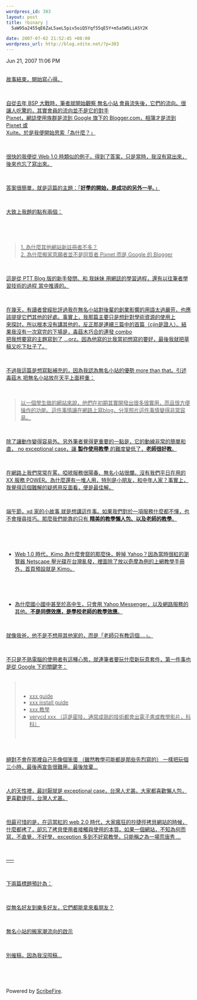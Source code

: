 ```yaml
--- 
wordpress_id: 383
layout: post
title: !binary |
  5aW95a2455qE6ZaL5aeL5piv5oiQ5Yqf55qE5Y+m5aSW5LiA5Y2K

date: 2007-07-02 21:52:45 +08:00
wordpress_url: http://blog.xdite.net/?p=383
---
```

Jun 21, 2007 11:06 PM<br /><br /><div class="entry-body"><div id=""><ins class="item-body"><div><p><a target="_blank" href="http://blog.xdite.net/?p=382">故事</a>結束，開始寫心得。</p><br /><p>自從去年 BSP 大戰時，筆者就開始觀察 無名小站 會員流失後，它們的流向。很讓人吃驚的，其實會員的流向並不是它的對手<br />Pixnet，網誌使用族群是流到 Google 旗下的 Blogger.com，相簿才是流到 Pixnet 或<br />Xuite。於是我便開始思索「為什麼？」</p><br /><p>很快的我便從 Web 1.0 時類似的例子，得到了答案，只是當時，我沒有寫出來，後來也忘了寫出來。</p><br /><p>答案很簡單，就是這篇的主題：「<b>好學的開始，是成功的另外一半</b>。」</p><br /><p>大致上我題的點有兩個：</p><br /><p><br /></p><blockquote>1. 為什麼其他網站新註冊者不多？<br />2. 為什麼搬家意願者並不是同質者 Pixnet 而是 Google 的 Blogger</blockquote><br /><p>這是從 PTT Blog 版的新手發問、和 我妹妹 用網誌的學習過程，還有以往筆者學習技術的過程 當中推導的。</p><br /><p>在幾天，有讀者曾經批評過我在無名小站對後輩的創業影響的用語太過嚴苛，也應該提提它們其他的好處。事實上，我那篇主要只是想針對學術資源的使用上<br />來探討，所以根本沒有講其他的，反正那是連續三篇中的首篇（cjin是證人）。結果我沒有一次寫完的下場是，毒菇木巧合的連發 combo<br />把我想要寫的主題寫到了 …orz。因為他寫的比我當初想寫的要好，最後我就把草稿又吃下肚子了。</p><br /><p>不過我這篇是想寫點補充的，因為我認為無名小站的優勢 more than that。引述毒菇木 <a target="_blank" href="http://www.wretch.cc/blog/phopicking&amp;article_id=10504852">把無名小站放在天平上面秤重</a>：<br /><br /><br /></p><blockquote>以一個學生做的網站來說，他們在初期其實開發出很多很實用，而且很方便操作的功能。這件事情讓在網路上寫blog，分享照片這件事情變得非常容易。</blockquote><br /><p>除了讓動作變得容易外。另外筆者覺得更重要的一點是，它的動線非常的簡單和直， no exceptional case，讓 <b>製作使用教學</b> 的難度變低了，<b>老師很好教</b>。</p><br /><p>在網路上我們常常在罵，啞唬服務很陽春、無名小站很爛，沒有我們平日在用的 XX 服務 POWER。為什麼還有一堆人用，特別是小朋友，和中年人家？事實上，我覺得這個難解的疑惑用反面看，便是最佳解。</p><br /><p><a target="_blank" href="http://blog.xdite.net/?p=382">端午節，xd 家的小故事</a> 就是想講這件事。如果我們對於一項服務什麼都不懂，也不會搜尋技巧。那麼我們能靠的只有 <b>精美的教學懶人包、以及老師的教學</b>。</p><br /><p><br /></p><ul><li>Web 1.0 時代，Kimo 為什麼會竄的那麼快，幹掉 Yahoo？因為當時很紅的瀏覽器 Netscape 壓光碟在台灣亂發，裡面除了放以奇摩為例的上網教學手冊外，首頁預設就是 Kimo。</li></ul><br /><p><br /></p><ul><li>為什麼國小國中甚至於高中生，只會用 Yahoo Messenger，以及網路服務的其他。<b>不是同儕效應，是學校老師的教學效應</b>。</li></ul><br /><p>就像我爸，他不是不想用其他家的，而是「老師只有教這個….」。</p><br /><p>不只是不熟電腦的使用者有這種心態，就連筆者要玩什麼新玩意套件，第一件事也是從 Google 下的關鍵字：<br /><br /></p><blockquote><br /><ul><li>xxx guide</li><li>xxx install guide</li><li>xxx 教學</li><li>verycd xxx （這是密技，通常成熟的技術都會出電子書或教學影片，科科）</li></ul><br /></blockquote><br /><p>絕對不會在那裡自己先像個笨蛋 （雖然教學可能都是那些先烈寫的） 一樣把玩個三小時，最後再宣告很難用，最後放棄…</p><br /><p>人的天性裡，最討厭就是 exceptional case，台灣人尤甚。大家都喜歡懶人包，更喜歡捷徑，台灣人尤甚。</p><br /><p>但最可惜的是，在這當紅的 web 2.0 時代，大家瘋狂的抄捷徑拷貝網站的時候，什麼都拷了，卻忘了拷貝使用者接觸與使用的本質。如果一個網站，不知為何而寫，不直覺，不好學，exception 多到不好寫教學，只能稱之為一場荒唐秀 …</p><br /><p>—–</p><br /><p>下兩篇標題預計為：</p><br /><p>從無名好友到樂多好友，它們都能拿來看朋友？</p><br /><p>無名小站的搬家潮流向的啟示</p><br /><p>別催稿，因為我沒囤稿…</p></div></ins></div></div><br /><br /><br /><p class="poweredbyperformancing">Powered by <a href="http://scribefire.com/">ScribeFire</a>.</p>

